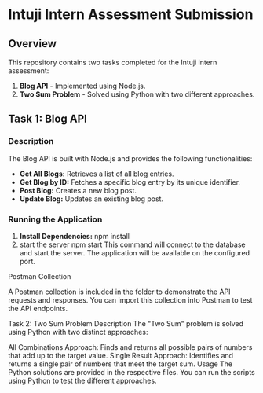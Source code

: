 # Intuji Intern Assessment Submission

## Overview

This repository contains two tasks completed for the Intuji intern assessment:

1. **Blog API** - Implemented using Node.js.
2. **Two Sum Problem** - Solved using Python with two different approaches.

## Task 1: Blog API

### Description

The Blog API is built with Node.js and provides the following functionalities:

- **Get All Blogs:** Retrieves a list of all blog entries.
- **Get Blog by ID:** Fetches a specific blog entry by its unique identifier.
- **Post Blog:** Creates a new blog post.
- **Update Blog:** Updates an existing blog post.

### Running the Application

1. **Install Dependencies:**
   npm install
2. start the server
    npm start
This command will connect to the database and start the server. The application will be available on the configured port.

Postman Collection

A Postman collection is included in the folder to demonstrate the API requests and responses. You can import this collection into Postman to test the API endpoints.

Task 2: Two Sum Problem
Description
The "Two Sum" problem is solved using Python with two distinct approaches:

All Combinations Approach: Finds and returns all possible pairs of numbers that add up to the target value.
Single Result Approach: Identifies and returns a single pair of numbers that meet the target sum.
Usage
The Python solutions are provided in the respective files. You can run the scripts using Python to test the different approaches.
